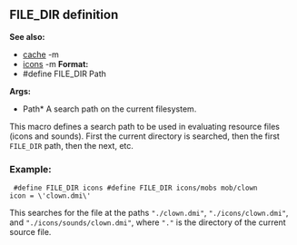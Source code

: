 ## FILE_DIR definition
**See also:**
*   [cache](/ref/DM/cache.md) -m
*   [icons](/ref/DM/icon.md) -m<!-- -->
**Format:**
*   #define FILE_DIR Path
<!-- -->
**Args:**
*   Path* A search path on the current filesystem.


This macro defines a search path to be used in evaluating
resource files (icons and sounds). First the current directory is
searched, then the first `FILE_DIR` path, then the next, etc.
### Example:

```
 #define FILE_DIR icons #define FILE_DIR icons/mobs mob/clown
icon = \'clown.dmi\' 
```
 

This searches for the file at
the paths `"./clown.dmi"`, `"./icons/clown.dmi"`, and
`"./icons/sounds/clown.dmi"`, where `"."` is the directory of the
current source file.
